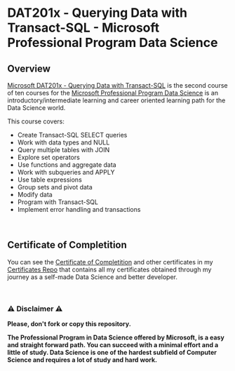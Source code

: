 # DAT201x - Querying Data with Transact-SQL - Microsoft Professional Program Data Science

## Overview
[Microsoft DAT201x - Querying Data with Transact-SQL](https://www.edx.org/course/querying-data-with-transact-sql-2) is the second course of ten courses for the [Microsoft Professional Program Data Science](https://www.edx.org/microsoft-professional-program-data-science) is an introductory/intermediate learning and career oriented learning path for the Data Science world.  

This course covers:

- Create Transact-SQL SELECT queries
- Work with data types and NULL
- Query multiple tables with JOIN
- Explore set operators
- Use functions and aggregate data
- Work with subqueries and APPLY
- Use table expressions
- Group sets and pivot data
- Modify data
- Program with Transact-SQL
- Implement error handling and transactions

<br/>

## Certificate of Completition
You can see the [Certificate of Completition](https://github.com/AlessandroCorradini/Certificates/blob/master/Edx%20-%20Microsoft%20DAT201x%20Querying%20with%20Transact-SQL%20Certificate.pdf) and other certificates in my [Certificates Repo](https://github.com/AlessandroCorradini/Certificates) that contains all my certificates obtained through my journey as a self-made Data Science and better developer.

<br/>

### ⚠️ Disclaimer ⚠️
**Please, don't fork or copy this repository.**

**The Professional Program in Data Science offered by Microsoft, is a easy and straight forward path. You can succeed with a minimal effort and a little of study. Data Science is one of the hardest subfield of Computer Science and requires a lot of study and hard work.**